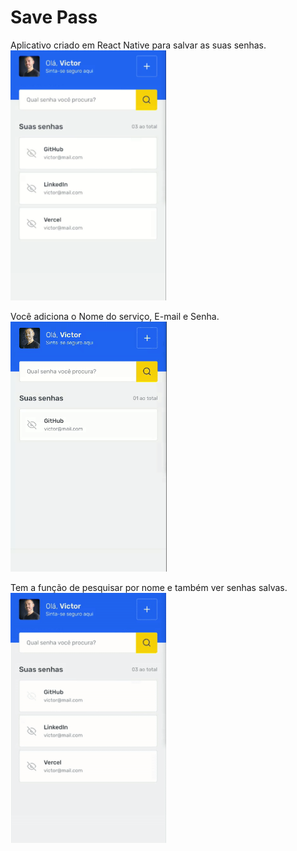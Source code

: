 # Save Pass

Aplicativo criado em React Native para salvar as suas senhas.  
<img src="./github/home.png" height="400px" />


Você adiciona o Nome do serviço, E-mail e Senha.  
<img src="./github/add.gif" height="400px" />


Tem a função de pesquisar por nome e também ver senhas salvas.  
<img src="./github/view.gif" height="400px" />
